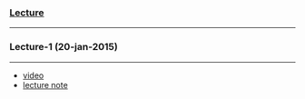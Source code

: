 ### [Lecture](http://ocw.mit.edu/courses/mathematics/18-01-single-variable-calculus-fall-2006/index.htm)
***

### Lecture-1 (20-jan-2015)
****

+ [video](http://ocw.mit.edu/courses/mathematics/18-01-single-variable-calculus-fall-2006/video-lectures/lecture-1-derivatives/)
+ [lecture note](data/lec1.pdf)

